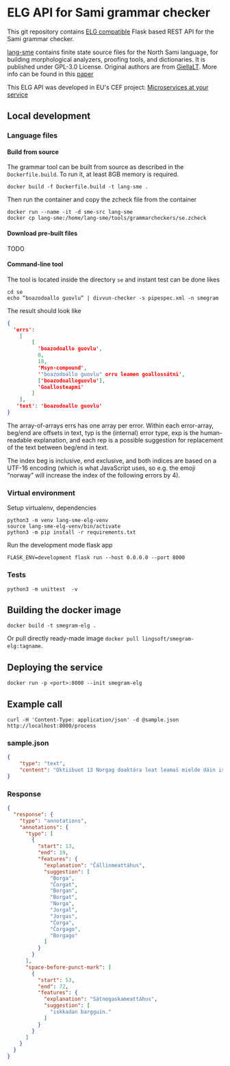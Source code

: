 # ELG API for Sami grammar checker

This git repository contains
[ELG compatible](https://european-language-grid.readthedocs.io/en/stable/all/A3_API/LTInternalAPI.html)
Flask based REST API for the Sami grammar checker.

[lang-sme](https://github.com/giellalt/lang-sme) contains finite state
source files for the North Sami language, for building morphological
analyzers, proofing tools, and dictionaries. It is published under GPL-3.0 License.
Original authors are from [GiellaLT](https://giellalt.uit.no).
More info can be found in this [paper](https://ep.liu.se/ecp/168/008/ecp19168008.pdf)

This ELG API was developed in EU's CEF project:
[Microservices at your service](https://www.lingsoft.fi/en/microservices-at-your-service-bridging-gap-between-nlp-research-and-industry)

## Local development

### Language files

#### Build from source

The grammar tool can be built from source as described in the `Dockerfile.build`.
To run it, at least 8GB memory is required.

```
docker build -f Dockerfile.build -t lang-sme .
```

Then run the container and copy the zcheck file from the container
```
docker run --name -it -d sme-src lang-sme
docker cp lang-sme:/home/lang-sme/tools/grammarcheckers/se.zcheck
```

#### Download pre-built files

TODO

#### Command-line tool

The tool is located inside the directory `se` and instant test can be done likes
```
cd se
echo “boazodoallo guovlu” | divvun-checker -s pipespec.xml -n smegram
```

The result should look like

```json
{
  'errs': 
    [
        [
          'boazodoallo guovlu',
          0,
          18,
          'Msyn-compound',
          '"boazodoallo guovlu" orru leamen goallossátni',
          ['boazodoalloguovlu'],
          'Goallosteapmi'
        ]
    ],
   'text': 'boazodoallo guovlu'
}
```

The array-of-arrays errs has one array per error.
Within each error-array, beg/end are offsets in text, typ is the (internal)
error type, exp is the human-readable explanation, and each rep is a possible
suggestion for replacement of the text between beg/end in text.

The index beg is inclusive, end exclusive, and both indices are based on a
UTF-16 encoding (which is what JavaScript uses, so e.g. the emoji “norway”
will increase the index of the following errors by 4).

### Virtual environment

Setup virtualenv, dependencies
```
python3 -m venv lang-sme-elg-venv
source lang-sme-elg-venv/bin/activate
python3 -m pip install -r requirements.txt
```

Run the development mode flask app
```
FLASK_ENV=development flask run --host 0.0.0.0 --port 8000
```

### Tests

```
python3 -m unittest  -v
```

## Building the docker image

```
docker build -t smegram-elg .
```

Or pull directly ready-made image `docker pull lingsoft/smegram-elg:tagname`.

## Deploying the service

```
docker run -p <port>:8000 --init smegram-elg
```

## Example call

```
curl -H 'Content-Type: application/json' -d @sample.json http://localhost:8000/process
```

### sample.json

```json
{
    "type": "text",
    "content": "Oktiibuot 13 Norgag doaktára leat leamaš mielde dáin iskkadan bargguin ."
}
```

### Response

```json
{
  "response": {
    "type": "annotations",
    "annotations": {
      "typo": [
        {
          "start": 13,
          "end": 19,
          "features": {
            "explanation": "Čállinmeattáhus",
            "suggestion": [
              "Borga",
              "Čorgat",
              "Borgan",
              "Borgat",
              "Norga",
              "Jorgal",
              "Jorgas",
              "Čorga",
              "Čorgago",
              "Borgago"
            ]
          }
        }
      ],
      "space-before-punct-mark": [
        {
          "start": 53,
          "end": 72,
          "features": {
            "explanation": "Sátnegaskameattáhus",
            "suggestion": [
              "iskkadan bargguin."
            ]
          }
        }
      ]
    }
  }
}
```
